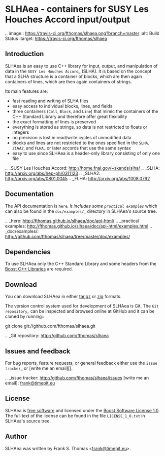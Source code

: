 # SLHAea - containers for SUSY Les Houches Accord input/output

.. image:: https://travis-ci.org/fthomas/slhaea.png?branch=master
   :alt: Build Status
   :target: https://travis-ci.org/fthomas/slhaea

## Introduction

SLHAea is an easy to use C++ library for input, output, and
manipulation of data in the `SUSY Les Houches Accord`_ (SLHA). It is
based on the concept that a SLHA structure is a container of blocks,
which are then again containers of lines, which are then again
containers of strings.

Its main features are:

- fast reading and writing of SLHA files
- easy access to individual blocks, lines, and fields
- three containers (``Coll``, ``Block``, and ``Line``) that mimic the
  containers of the C++ Standard Library and therefore offer great
  flexibility
- the exact formatting of lines is preserved
- everything is stored as strings, so data is not restricted to floats
  or integers
- no precision is lost in read/write cycles of unmodified data
- blocks and lines are not restricted to the ones specified in the
  `SLHA`_, `SLHA2`_, and `FLHA`_ or later accords that use the same
  syntax
- easy to use since SLHAea is a header-only library consisting of only
  one file

.. _SUSY Les Houches Accord: http://home.fnal.gov/~skands/slha/
.. _SLHA:  http://arxiv.org/abs/hep-ph/0311123
.. _SLHA2: http://arxiv.org/abs/0801.0045
.. _FLHA:  http://arxiv.org/abs/1008.0762

## Documentation

The API documentation is `here`_. It includes some `practical
examples`_ which can also be found in the `doc/examples/`_ directory
in SLHAea's source tree.

.. _here: http://fthomas.github.io/slhaea/doc/api-html/
.. _practical examples:
    http://fthomas.github.io/slhaea/doc/api-html/examples.html
.. _doc/examples/: http://github.com/fthomas/slhaea/tree/master/doc/examples/

## Dependencies

To use SLHAea only the C++ Standard Library and some headers from the
[Boost C++ Libraries][] are required.

[Boost C++ Libraries]: http://www.boost.org/

## Download

You can download SLHAea in either [tar.gz][] or [zip][] formats.

[tar.gz]: http://github.com/fthomas/slhaea/tarball/master
[zip]:    http://github.com/fthomas/slhaea/zipball/master

The version control system used for development of SLHAea is Git. The
`Git repository`_ can be inspected and browsed online at GitHub and it
can be cloned by running::

  git clone git://github.com/fthomas/slhaea.git

.. _Git repository: http://github.com/fthomas/slhaea

## Issues and feedback

For bug reports, feature requests, or general feedback either use the
`issue tracker`_ or [write me an email][].

.. _issue tracker: http://github.com/fthomas/slhaea/issues
[write me an email]: <frank@timepit.eu>

## License

SLHAea is [free software][] and licensed under the [Boost Software
License 1.0][]. The full text of the license can be found in the file
``LICENSE_1_0.txt`` in SLHAea's source tree.

[free software]: http://www.gnu.org/philosophy/free-sw.html
[Boost Software License 1.0]: http://www.boost.org/users/license.html

## Author

SLHAea was written by Frank S. Thomas <<frank@timepit.eu>>.
